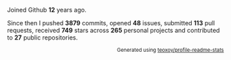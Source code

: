Joined Github **12** years ago.

Since then I pushed **3879** commits, opened **48** issues, submitted **113** pull requests, received **749** stars across **265** personal projects and contributed to **27** public repositories.

<p align="right"><sub>Generated using <a href="https://github.com/marketplace/actions/profile-readme-stats">teoxoy/profile-readme-stats</a></sub></p>
